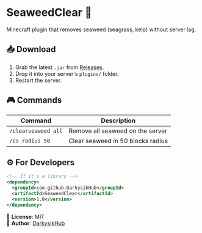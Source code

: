 # SeaweedClear 🌿

Minecraft plugin that removes seaweed (seagrass, kelp) without server lag.

## 📥 Download
1. Grab the latest `.jar` from [Releases](https://github.com/DarkysikHub/SeaweedClear/releases).
2. Drop it into your server's `plugins/` folder.
3. Restart the server.

## 🎮 Commands
| Command | Description |
|---------|-------------|
| `/clearseaweed all` | Remove all seaweed on the server |
| `/cs radius 50` | Clear seaweed in 50 blocks radius |

## ⚙️ For Developers
```xml
<!-- If it's a library -->
<dependency>
  <groupId>com.github.DarkysikHub</groupId>
  <artifactId>SeaweedClear</artifactId>
  <version>1.0</version>
</dependency>
```

📜 **License**: MIT  
👤 **Author**: [DarkysikHub](https://github.com/DarkysikHub)
